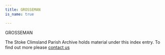 ```yaml
---
title: GROSSEMAN
is_name: true

---
```


GROSSEMAN


The Stoke Climsland Parish Archive holds material under this index entry. To find out more please [contact us](/contact/)
